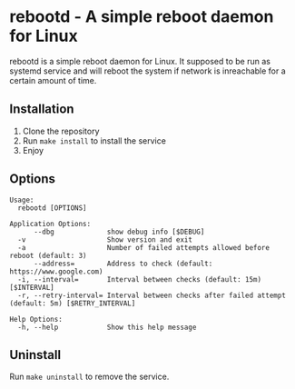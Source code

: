 # rebootd - A simple reboot daemon for Linux
rebootd is a simple reboot daemon for Linux. It supposed to be run as systemd service and will reboot the system if network is inreachable for a certain amount of time.

## Installation

1. Clone the repository
2. Run `make install` to install the service
3. Enjoy

## Options

```shell
Usage:
  rebootd [OPTIONS]

Application Options:
      --dbg             show debug info [$DEBUG]
  -v                    Show version and exit
  -a                    Number of failed attempts allowed before reboot (default: 3)
      --address=        Address to check (default: https://www.google.com)
  -i, --interval=       Interval between checks (default: 15m) [$INTERVAL]
  -r, --retry-interval= Interval between checks after failed attempt (default: 5m) [$RETRY_INTERVAL]

Help Options:
  -h, --help            Show this help message
```

## Uninstall

Run `make uninstall` to remove the service.
